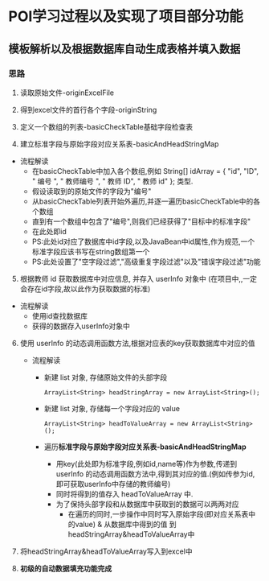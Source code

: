 # POI学习过程以及实现了项目部分功能
## 模板解析以及根据数据库自动生成表格并填入数据
### 思路
1. 读取原始文件-originExcelFile

2. 得到excel文件的首行各个字段-originString

3. 定义一个数组的列表-basicCheckTable基础字段检查表

4. 建立标准字段与原始字段对应关系表-basicAndHeadStringMap 

  -  流程解读
     -  在basicCheckTable中加入各个数组,例如 String[] idArray = { "id", "ID", " 编号 ", " 教师编号 ", " 教师 ID", " 教师 id" }; 类型.
     -  假设读取到的原始文件的字段为"编号"
     -  从basicCheckTable列表开始外遍历,并逐一遍历basicCheckTable中的各个数组
     -  直到有一个数组中包含了"编号",则我们已经获得了"目标中的标准字段"
     -  在此处即id
     -  PS:此处id对应了数据库中id字段,以及JavaBean中id属性,作为规范,一个标准字段应该书写在string数组第一个
     -  PS:此处设置了"空字段过滤","高级重复字段过滤"以及"错误字段过滤"功能

5.  根据教师 id 获取数据库中对应信息, 并存入 userInfo 对象中 (在项目中,,一定会存在id字段,故以此作为获取数据的标准)

   - 流程解读
     - 使用id查找数据库
     - 获得的数据存入userInfo对象中

6. 使用 userInfo 的动态调用函数方法,根据对应表的key获取数据库中对应的值

   - 流程解读

     - 新建 list 对象, 存储原始文件的头部字段 

       `ArrayList<String> headStringArray = new ArrayList<String>();`

     - 新建 list 对象, 存储每一个字段对应的 value

       `ArrayList<String> headToValueArray = new ArrayList<String>();`

     - 遍历**标准字段与原始字段对应关系表-basicAndHeadStringMap** 

       - 用key(此处即为标准字段,例如id,name等)作为参数,传递到 userInfo 的动态调用函数方法中,得到其对应的值.(例如传参为id,即可获取userInfo中存储的教师编号)
       - 同时将得到的值存入 headToValueArray 中.
       - 为了保持头部字段和从数据库中获取到的数据可以两两对应
         - 在遍历的同时,一步操作中同时写入原始字段(即对应关系表中的value) & 从数据库中得到的值 到headStringArray&headToValueArray中

7. 将headStringArray&headToValueArray写入到excel中

8. **初级的自动数据填充功能完成**